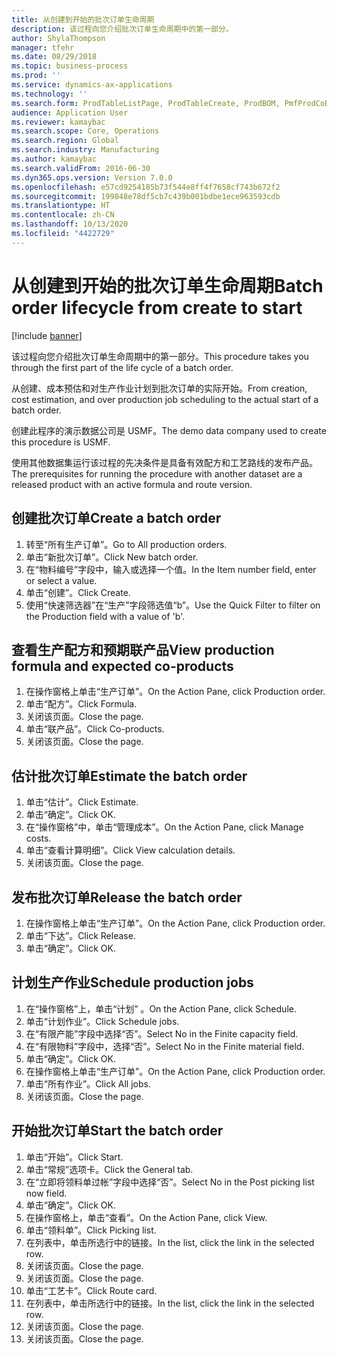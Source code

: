```yaml
---
title: 从创建到开始的批次订单生命周期
description: 该过程向您介绍批次订单生命周期中的第一部分。
author: ShylaThompson
manager: tfehr
ms.date: 08/29/2018
ms.topic: business-process
ms.prod: ''
ms.service: dynamics-ax-applications
ms.technology: ''
ms.search.form: ProdTableListPage, ProdTableCreate, ProdBOM, PmfProdCoBy, ProdParmCostEstimation, ProdCalcTrans, ProdParmRelease, ProdSchedule, ProdRouteJob, ProdParmStartUp, ProdJournalTransBOM, ProdJournalTransRoute
audience: Application User
ms.reviewer: kamaybac
ms.search.scope: Core, Operations
ms.search.region: Global
ms.search.industry: Manufacturing
ms.author: kamaybac
ms.search.validFrom: 2016-06-30
ms.dyn365.ops.version: Version 7.0.0
ms.openlocfilehash: e57cd9254185b73f544e8ff4f7658cf743b672f2
ms.sourcegitcommit: 199848e78df5cb7c439b001bdbe1ece963593cdb
ms.translationtype: HT
ms.contentlocale: zh-CN
ms.lasthandoff: 10/13/2020
ms.locfileid: "4422729"
---
```

# <a name="batch-order-lifecycle-from-create-to-start"></a><span data-ttu-id="e9f9d-103">从创建到开始的批次订单生命周期</span><span class="sxs-lookup"><span data-stu-id="e9f9d-103">Batch order lifecycle from create to start</span></span>

[!include [banner](../../includes/banner.md)]

<span data-ttu-id="e9f9d-104">该过程向您介绍批次订单生命周期中的第一部分。</span><span class="sxs-lookup"><span data-stu-id="e9f9d-104">This procedure takes you through the first part of the life cycle of a batch order.</span></span>

<span data-ttu-id="e9f9d-105">从创建、成本预估和对生产作业计划到批次订单的实际开始。</span><span class="sxs-lookup"><span data-stu-id="e9f9d-105">From creation, cost estimation, and over production job scheduling to the actual start of a batch order.</span></span>



<span data-ttu-id="e9f9d-106">创建此程序的演示数据公司是 USMF。</span><span class="sxs-lookup"><span data-stu-id="e9f9d-106">The demo data company used to create this procedure is USMF.</span></span> 



<span data-ttu-id="e9f9d-107">使用其他数据集运行该过程的先决条件是具备有效配方和工艺路线的发布产品。</span><span class="sxs-lookup"><span data-stu-id="e9f9d-107">The prerequisites for running the procedure with another dataset are a released product with an active formula and route version.</span></span>


## <a name="create-a-batch-order"></a><span data-ttu-id="e9f9d-108">创建批次订单</span><span class="sxs-lookup"><span data-stu-id="e9f9d-108">Create a batch order</span></span>
1. <span data-ttu-id="e9f9d-109">转至“所有生产订单”。</span><span class="sxs-lookup"><span data-stu-id="e9f9d-109">Go to All production orders.</span></span>
2. <span data-ttu-id="e9f9d-110">单击“新批次订单”。</span><span class="sxs-lookup"><span data-stu-id="e9f9d-110">Click New batch order.</span></span>
3. <span data-ttu-id="e9f9d-111">在“物料编号”字段中，输入或选择一个值。</span><span class="sxs-lookup"><span data-stu-id="e9f9d-111">In the Item number field, enter or select a value.</span></span>
4. <span data-ttu-id="e9f9d-112">单击“创建”。</span><span class="sxs-lookup"><span data-stu-id="e9f9d-112">Click Create.</span></span>
5. <span data-ttu-id="e9f9d-113">使用“快速筛选器”在“生产”字段筛选值“b”。</span><span class="sxs-lookup"><span data-stu-id="e9f9d-113">Use the Quick Filter to filter on the Production field with a value of 'b'.</span></span>

## <a name="view-production-formula-and-expected-co-products"></a><span data-ttu-id="e9f9d-114">查看生产配方和预期联产品</span><span class="sxs-lookup"><span data-stu-id="e9f9d-114">View production formula and expected co-products</span></span>
1. <span data-ttu-id="e9f9d-115">在操作窗格上单击“生产订单”。</span><span class="sxs-lookup"><span data-stu-id="e9f9d-115">On the Action Pane, click Production order.</span></span>
2. <span data-ttu-id="e9f9d-116">单击“配方”。</span><span class="sxs-lookup"><span data-stu-id="e9f9d-116">Click Formula.</span></span>
3. <span data-ttu-id="e9f9d-117">关闭该页面。</span><span class="sxs-lookup"><span data-stu-id="e9f9d-117">Close the page.</span></span>
4. <span data-ttu-id="e9f9d-118">单击“联产品”。</span><span class="sxs-lookup"><span data-stu-id="e9f9d-118">Click Co-products.</span></span>
5. <span data-ttu-id="e9f9d-119">关闭该页面。</span><span class="sxs-lookup"><span data-stu-id="e9f9d-119">Close the page.</span></span>

## <a name="estimate-the-batch-order"></a><span data-ttu-id="e9f9d-120">估计批次订单</span><span class="sxs-lookup"><span data-stu-id="e9f9d-120">Estimate the batch order</span></span>
1. <span data-ttu-id="e9f9d-121">单击“估计”。</span><span class="sxs-lookup"><span data-stu-id="e9f9d-121">Click Estimate.</span></span>
2. <span data-ttu-id="e9f9d-122">单击“确定”。</span><span class="sxs-lookup"><span data-stu-id="e9f9d-122">Click OK.</span></span>
3. <span data-ttu-id="e9f9d-123">在“操作窗格”中，单击“管理成本”。</span><span class="sxs-lookup"><span data-stu-id="e9f9d-123">On the Action Pane, click Manage costs.</span></span>
4. <span data-ttu-id="e9f9d-124">单击“查看计算明细”。</span><span class="sxs-lookup"><span data-stu-id="e9f9d-124">Click View calculation details.</span></span>
5. <span data-ttu-id="e9f9d-125">关闭该页面。</span><span class="sxs-lookup"><span data-stu-id="e9f9d-125">Close the page.</span></span>

## <a name="release-the-batch-order"></a><span data-ttu-id="e9f9d-126">发布批次订单</span><span class="sxs-lookup"><span data-stu-id="e9f9d-126">Release the batch order</span></span>
1. <span data-ttu-id="e9f9d-127">在操作窗格上单击“生产订单”。</span><span class="sxs-lookup"><span data-stu-id="e9f9d-127">On the Action Pane, click Production order.</span></span>
2. <span data-ttu-id="e9f9d-128">单击“下达”。</span><span class="sxs-lookup"><span data-stu-id="e9f9d-128">Click Release.</span></span>
3. <span data-ttu-id="e9f9d-129">单击“确定”。</span><span class="sxs-lookup"><span data-stu-id="e9f9d-129">Click OK.</span></span>

## <a name="schedule-production-jobs"></a><span data-ttu-id="e9f9d-130">计划生产作业</span><span class="sxs-lookup"><span data-stu-id="e9f9d-130">Schedule production jobs</span></span>
1. <span data-ttu-id="e9f9d-131">在“操作窗格”上，单击“计划” 。</span><span class="sxs-lookup"><span data-stu-id="e9f9d-131">On the Action Pane, click Schedule.</span></span>
2. <span data-ttu-id="e9f9d-132">单击“计划作业”。</span><span class="sxs-lookup"><span data-stu-id="e9f9d-132">Click Schedule jobs.</span></span>
3. <span data-ttu-id="e9f9d-133">在“有限产能”字段中选择“否”。</span><span class="sxs-lookup"><span data-stu-id="e9f9d-133">Select No in the Finite capacity field.</span></span>
4. <span data-ttu-id="e9f9d-134">在“有限物料”字段中，选择“否”。</span><span class="sxs-lookup"><span data-stu-id="e9f9d-134">Select No in the Finite material field.</span></span>
5. <span data-ttu-id="e9f9d-135">单击“确定”。</span><span class="sxs-lookup"><span data-stu-id="e9f9d-135">Click OK.</span></span>
6. <span data-ttu-id="e9f9d-136">在操作窗格上单击“生产订单”。</span><span class="sxs-lookup"><span data-stu-id="e9f9d-136">On the Action Pane, click Production order.</span></span>
7. <span data-ttu-id="e9f9d-137">单击“所有作业”。</span><span class="sxs-lookup"><span data-stu-id="e9f9d-137">Click All jobs.</span></span>
8. <span data-ttu-id="e9f9d-138">关闭该页面。</span><span class="sxs-lookup"><span data-stu-id="e9f9d-138">Close the page.</span></span>

## <a name="start-the-batch-order"></a><span data-ttu-id="e9f9d-139">开始批次订单</span><span class="sxs-lookup"><span data-stu-id="e9f9d-139">Start the batch order</span></span>
1. <span data-ttu-id="e9f9d-140">单击“开始”。</span><span class="sxs-lookup"><span data-stu-id="e9f9d-140">Click Start.</span></span>
2. <span data-ttu-id="e9f9d-141">单击“常规”选项卡。</span><span class="sxs-lookup"><span data-stu-id="e9f9d-141">Click the General tab.</span></span>
3. <span data-ttu-id="e9f9d-142">在“立即将领料单过帐”字段中选择“否”。</span><span class="sxs-lookup"><span data-stu-id="e9f9d-142">Select No in the Post picking list now field.</span></span>
4. <span data-ttu-id="e9f9d-143">单击“确定”。</span><span class="sxs-lookup"><span data-stu-id="e9f9d-143">Click OK.</span></span>
5. <span data-ttu-id="e9f9d-144">在操作窗格上，单击“查看”。</span><span class="sxs-lookup"><span data-stu-id="e9f9d-144">On the Action Pane, click View.</span></span>
6. <span data-ttu-id="e9f9d-145">单击“领料单”。</span><span class="sxs-lookup"><span data-stu-id="e9f9d-145">Click Picking list.</span></span>
7. <span data-ttu-id="e9f9d-146">在列表中，单击所选行中的链接。</span><span class="sxs-lookup"><span data-stu-id="e9f9d-146">In the list, click the link in the selected row.</span></span>
8. <span data-ttu-id="e9f9d-147">关闭该页面。</span><span class="sxs-lookup"><span data-stu-id="e9f9d-147">Close the page.</span></span>
9. <span data-ttu-id="e9f9d-148">关闭该页面。</span><span class="sxs-lookup"><span data-stu-id="e9f9d-148">Close the page.</span></span>
10. <span data-ttu-id="e9f9d-149">单击“工艺卡”。</span><span class="sxs-lookup"><span data-stu-id="e9f9d-149">Click Route card.</span></span>
11. <span data-ttu-id="e9f9d-150">在列表中，单击所选行中的链接。</span><span class="sxs-lookup"><span data-stu-id="e9f9d-150">In the list, click the link in the selected row.</span></span>
12. <span data-ttu-id="e9f9d-151">关闭该页面。</span><span class="sxs-lookup"><span data-stu-id="e9f9d-151">Close the page.</span></span>
13. <span data-ttu-id="e9f9d-152">关闭该页面。</span><span class="sxs-lookup"><span data-stu-id="e9f9d-152">Close the page.</span></span>

